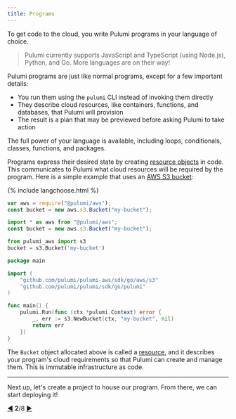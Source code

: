 ```yaml
---
title: Programs
---
```


To get code to the cloud, you write Pulumi programs in your language of choice.

> Pulumi currently supports JavaScript and TypeScript (using Node.js), Python, and Go.
> More languages are on their way!

Pulumi programs are just like normal programs, except for a few important details:

* You run them using the `pulumi` CLI instead of invoking them directly
* They describe cloud resources, like containers, functions, and databases, that Pulumi will provision
* The result is a plan that may be previewed before asking Pulumi to take action

The full power of your language is available, including loops, conditionals, classes, functions, and packages.

Programs express their desired state by creating [resource objects](./programs-resources.html) in code.  This
communicates to Pulumi what cloud resources will be required by the program.  Here is a simple example that uses an
[AWS S3 bucket](https://aws.amazon.com/s3/):

{% include langchoose.html %}

```javascript
var aws = require("@pulumi/aws");
const bucket = new aws.s3.Bucket("my-bucket");
```

```typescript
import * as aws from "@pulumi/aws";
const bucket = new aws.s3.Bucket("my-bucket");
```

```python
from pulumi_aws import s3
bucket = s3.Bucket('my-bucket')
```

```go
package main

import (
    "github.com/pulumi/pulumi-aws/sdk/go/aws/s3"
    "github.com/pulumi/pulumi/sdk/go/pulumi"
)

func main() {
    pulumi.Run(func (ctx *pulumi.Context) error {
        _, err := s3.NewBucket(ctx, "my-bucket", nil)
        return err
    })
}
```

The `Bucket` object allocated above is called a [resource](./basics-resources.html), and it describes your program's
cloud requirements so that Pulumi can create and manage them.  This is immutable infrastructure as code.

***

Next up, let's create a project to house our program.  From there, we can start deploying it!

<div class="tour-nav">
    <a class="tour-button enabled" href="index.html" title="A Tour of Pulumi">◀</a>
    <span class="tour-index"><strong>2</strong>/8</span>
    <a class="tour-button enabled" href="basics-projects.html" title="Creating a project">▶</a>
</div>
